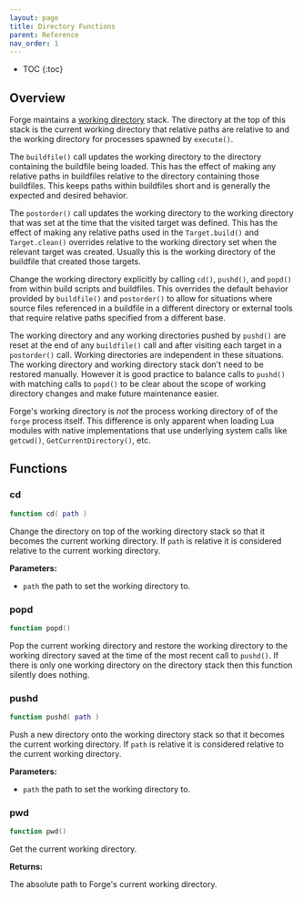 ```yaml
---
layout: page
title: Directory Functions
parent: Reference
nav_order: 1
---
```


- TOC
{:toc}

## Overview

Forge maintains a [working directory](https://en.wikipedia.org/wiki/Working_directory) stack.  The directory at the top of this stack is the current working directory that relative paths are relative to and the working directory for processes spawned by `execute()`.

The `buildfile()` call updates the working directory to the directory containing the buildfile being loaded.  This has the effect of making any relative paths in buildfiles relative to the directory containing those buildfiles.  This keeps paths within buildfiles short and is generally the expected and desired behavior.

The `postorder()` call updates the working directory to the working directory that was set at the time that the visited target was defined.  This has the effect of making any relative paths used in the `Target.build()` and `Target.clean()` overrides relative to the working directory set when the relevant target was created.  Usually this is the working directory of the buildfile that created those targets.

Change the working directory explicitly by calling `cd()`, `pushd()`, and `popd()` from within build scripts and buildfiles.  This overrides the default behavior provided by `buildfile()` and `postorder()` to allow for situations where source files referenced in a buildfile in a different directory or external tools that require relative paths specified from a different base.

The working directory and any working directories pushed by `pushd()` are reset at the end of any `buildfile()` call and after visiting each target in a `postorder()` call.  Working directories are independent in these situations.  The working directory and working directory stack don't need to be restored manually.  However it is good practice to balance calls to `pushd()` with matching calls to `popd()` to be clear about the scope of working directory changes and make future maintenance easier.

Forge's working directory is *not* the process working directory of of the `forge` process itself.  This difference is only apparent when loading Lua modules with native implementations that use underlying system calls like `getcwd()`, `GetCurrentDirectory()`, etc.

## Functions

### cd

~~~lua
function cd( path )
~~~

Change the directory on top of the working directory stack so that it becomes the current working directory.  If `path` is relative it is considered relative to the current working directory.

**Parameters:**

- `path` the path to set the working directory to.

### popd

~~~lua
function popd()
~~~

Pop the current working directory and restore the working directory to the working directory saved at the time of the most recent call to `pushd()`.  If there is only one working directory on the directory stack then this function silently does nothing.

### pushd

~~~lua
function pushd( path )
~~~

Push a new directory onto the working directory stack so that it becomes the current working directory.  If `path` is relative it is considered relative to the current working directory.

**Parameters:**

- `path` the path to set the working directory to.

### pwd

~~~lua
function pwd()
~~~

Get the current working directory.

**Returns:**

The absolute path to Forge's current working directory.
